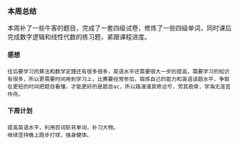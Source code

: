 ### 本周总结
  本周补了一些牛客的题目，完成了一套四级试卷，修炼了一些四级单词，同时课后完成数字逻辑和线性代数的练习题，紧跟课程进度。

#### 感想
    往后要学习的算法和数学定理还有很多很多，英语水平还需要很大一步的提高，需要学习的知识有很多，所以更需要时间用到学习上，比赛要经常参加，锻炼自己的能力和英语读题水平，争取在更短的时间把题目看懂，才能更好的是题目ac，所以路漫漫其修远兮，劳其筋骨，学海无涯苦作舟。
#### 下周计划
    提高英语水平，利用百词斩背单词，补习大物。
    继续坚持晚上跑步打球，强身健体。
    


